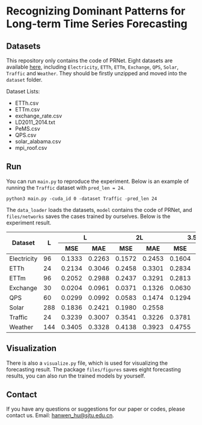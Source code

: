 # Recognizing Dominant Patterns for Long-term Time Series Forecasting

## Datasets
This repository only contains the code of PRNet. Eight datasets are available [here](https://github.com/Hanwen-Hu/Time-Series-Datasets), including `Electricity`, `ETTh`, `ETTm`, `Exchange`, `QPS`, `Solar`, `Traffic` and `Weather`. They should be firstly unzipped and moved into the `dataset` folder.

Dataset Lists: 
* ETTh.csv
* ETTm.csv
* exchange_rate.csv
* LD2011_2014.txt
* PeMS.csv
* QPS.csv
* solar_alabama.csv
* mpi_roof.csv


## Run
You can run `main.py` to reproduce the experiment. Below is an example of running the `Traffic` dataset with `pred_len = 24`.
```
python3 main.py -cuda_id 0 -dataset Traffic -pred_len 24
```

The `data_loader` loads the datasets, `model` contains the code of PRNet, and `files/networks` saves the cases trained by ourselves. 
Below is the experiment result.

<table>
<thead>
<tr>
<th rowspan="2">Dataset</th>
<th rowspan="2">L</th>
<th colspan="2">L</th>
<th colspan="2">2L</th>
<th colspan="2">3.5L</th>
<th colspan="2">7.5L</th>
</tr>
<tr>
<th>MSE</th><th>MAE</th>
<th>MSE</th><th>MAE</th>
<th>MSE</th><th>MAE</th>
<th>MSE</th><th>MAE</th>
</tr>
</thead>
<tbody>
<tr>
<td>Electricity</td><td>96</td>
<td>0.1333</td><td>0.2263</td>
<td>0.1572</td><td>0.2453</td>
<td>0.1604</td><td>0.2453</td>
<td>0.1638</td><td>0.2513</td>
</tr>
<tr>
<td>ETTh</td><td>24</td>
<td>0.2134</td><td>0.3046</td>
<td>0.2458</td><td>0.3301</td>
<td>0.2834</td><td>0.3576</td>
<td>0.3328</td><td>0.3969</td>
</tr>
<tr>
<td>ETTm</td><td>96</td>
<td>0.2052</td><td>0.2988</td>
<td>0.2437</td><td>0.3291</td>
<td>0.2813</td><td>0.3571</td>
<td>0.3366</td><td>0.3987</td>
</tr>
<tr>
<td>Exchange</td><td>30</td>
<td>0.0204</td><td>0.0961</td>
<td>0.0371</td><td>0.1326</td>
<td>0.0630</td><td>0.1765</td>
<td>0.1357</td><td>0.2635</td>
</tr>
<tr>
<td>QPS</td><td>60</td>
<td>0.0299</td><td>0.0992</td>
<td>0.0583</td><td>0.1474</td>
<td>0.1294</td><td>0.2297</td>
<td>0.3233</td><td>0.3853</td>
</tr>
<tr>
<td>Solar</td><td>288</td>
<td>0.1836</td><td>0.2421</td>
<td>0.1980</td><td>0.2558</td>
</tr>
<tr>
<td>Traffic</td><td>24</td>
<td>0.3239</td><td>0.3007</td>
<td>0.3541</td><td>0.3226</td>
<td>0.3781</td><td>0.3380</td>
<td>0.3794</td><td>0.3365</td>
</tr>
<tr>
<td>Weather</td><td>144</td>
<td>0.3405</td><td>0.3328</td>
<td>0.4138</td><td>0.3923</td>
<td>0.4755</td><td>0.4386</td>
</tr>
</tbody>
</table>


## Visualization
There is also a `visualize.py` file, which is used for visualizing the forecasting result.
The package `files/figures` saves eight forecasting results, you can also run the trained models by yourself.

## Contact
If you have any questions or suggestions for our paper or codes, please contact us. Email: hanwen_hu@sjtu.edu.cn.

